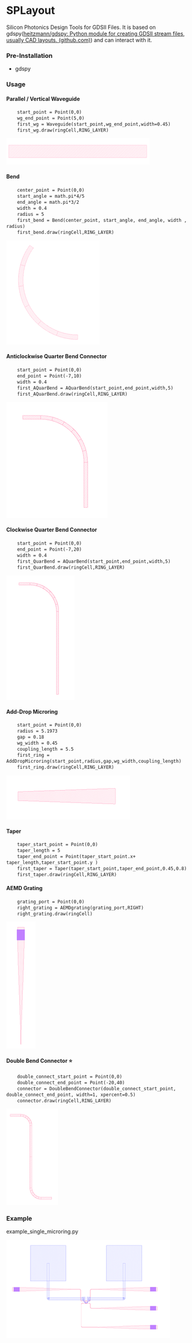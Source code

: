 # SPLayout
 Silicon Photonics Design Tools for GDSII Files. It is based on gdspy([heitzmann/gdspy: Python module for creating GDSII stream files, usually CAD layouts. (github.com)](https://github.com/heitzmann/gdspy)) and can interact with it.

### Pre-Installation

* gdspy 

### Usage

#### Parallel / Vertical Waveguide

```
    start_point = Point(0,0)
    wg_end_point = Point(5,0)
    first_wg = Waveguide(start_point,wg_end_point,width=0.45)
    first_wg.draw(ringCell,RING_LAYER)
```

![waveguide](.\pictures\waveguide.png)

#### Bend

```
    center_point = Point(0,0)
    start_angle = math.pi*4/5
    end_angle = math.pi*3/2
    width = 0.4
    radius = 5
    first_bend = Bend(center_point, start_angle, end_angle, width , radius)
    first_bend.draw(ringCell,RING_LAYER)
```

![bend](.\pictures\bend.png)

#### Anticlockwise Quarter Bend Connector

```
    start_point = Point(0,0)
    end_point = Point(-7,10)
    width = 0.4
    first_AQuarBend = AQuarBend(start_point,end_point,width,5)
    first_AQuarBend.draw(ringCell,RING_LAYER)
```

![AQuarBend](.\pictures\AQuarBend.png)

#### Clockwise Quarter Bend Connector

```
    start_point = Point(0,0)
    end_point = Point(-7,20)
    width = 0.4
    first_QuarBend = AQuarBend(start_point,end_point,width,5)
    first_QuarBend.draw(ringCell,RING_LAYER)
```

![QuarBend](.\pictures\QuarBend.png)

#### Add-Drop Microring

```
    start_point = Point(0,0)
    radius = 5.1973
    gap = 0.18
    wg_width = 0.45
    coupling_length = 5.5
    first_ring = AddDropMicroring(start_point,radius,gap,wg_width,coupling_length)
    first_ring.draw(ringCell,RING_LAYER)
```

![Taper](.\pictures\Taper.png)

#### Taper

```
    taper_start_point = Point(0,0)
    taper_length = 5
    taper_end_point = Point(taper_start_point.x+ taper_length,taper_start_point.y )
    first_taper = Taper(taper_start_point,taper_end_point,0.45,0.8)
    first_taper.draw(ringCell,RING_LAYER)
```



#### AEMD Grating

```
    grating_port = Point(0,0)
    right_grating = AEMDgrating(grating_port,RIGHT)
    right_grating.draw(ringCell)
```

![AEMDGrating](.\pictures\AEMDGrating.png)

#### Double Bend Connector :star:

```
    double_connect_start_point = Point(0,0)
    double_connect_end_point = Point(-20,40)
    connector = DoubleBendConnector(double_connect_start_point, double_connect_end_point, width=1, xpercent=0.5)
    connector.draw(ringCell,RING_LAYER)
```

![DoubleConnector](.\pictures\DoubleConnector.png)

### Example

example_single_microring.py

![example](./pictures/example.png)